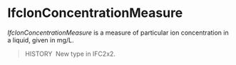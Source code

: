 IfcIonConcentrationMeasure
==========================

_IfcIonConcentrationMeasure_ is a measure of particular ion concentration in a liquid, given in mg/L.

> HISTORY&nbsp; New type in IFC2x2.
